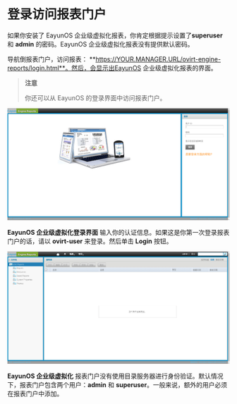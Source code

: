 # 登录访问报表门户

如果你安装了 EayunOS 企业级虚拟化报表，你肯定根据提示设置了**superuser** 和 **admin** 的密码。EayunOS 企业级虚拟化报表没有提供默认密码。

导航倒报表门户，访问报表：
**https://YOUR.MANAGER.URL/ovirt-engine-reports/login.html**。然后，会显示出EayunOS 企业级虚拟化报表的界面。

> **注意**
>
> 你还可以从 EayunOS 的登录界面中访问报表门户。

![landingPage](../images/EayunOS_landingPage.png)

**EayunOS 企业级虚拟化登录界面**
输入你的认证信息。如果这是你第一次登录报表门户的话，请以 **ovirt-user** 来登录。然后单击 **Login** 按钮。

![mainScreen](../images/EayunOS_mainScreen.png)

**EayunOS 企业级虚拟化**
报表门户没有使用目录服务器进行身份验证。默认情况下，报表门户包含两个用户：**admin** 和 **superuser**。一般来说，额外的用户必须在报表门户中添加。

